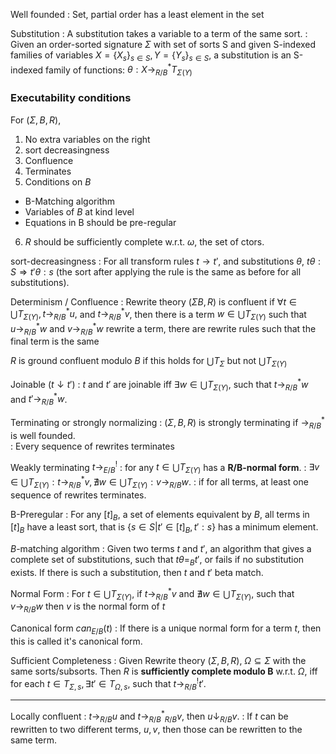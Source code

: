 Well founded
: Set, partial order has a least element in the set

Substitution
: A substitution takes a variable to a term of the same sort.
: Given an order-sorted signature $\Sigma$ with set of sorts S and given
  S-indexed families of variables $X = \{X_s\}_{s\in S}, Y = \{Y_s\}_{s\in S}$,
  a substitution is an S-indexed family of functions: $\theta : X
  {\to_{R/B}^{*}}
  T_{\Sigma(Y)}$


### Executability conditions

For $(\Sigma, B, R)$,

1. No extra variables on the right
2. sort decreasingness
3. Confluence
4. Terminates
5. Conditions on $B$
  - B-Matching algorithm
  - Variables of $B$ at kind level
  - Equations in B should be pre-regular
6. $R$ should be sufficiently complete w.r.t. $\omega$, the set of ctors.

sort-decreasingness
: For all transform rules $t\to t'$, and substitutions $\theta$, $t\theta : S
  \Rightarrow t'\theta : s$ (the sort after applying the rule is the same as
  before for all substitutions).

Determinism / Confluence
: Rewrite theory $(\Sigma B, R)$ is confluent if $\forall t \in \bigcup
  T_{\Sigma(Y)}, t {\to_{R/B}^{*}} u,$ and $t {\to_{R/B}^{*}} v$, then there is a term $w \in \bigcup
  T_{\Sigma(Y)}$ such that $u {\to_{R/B}^{*}} w$ and $v {\to_{R/B}^{*}} w$
  rewrite a term, there are rewrite rules such that the final term is the same

  $R$ is ground confluent modulo $B$ if this holds for $\bigcup T_{\Sigma}$
  but not $\bigcup T_{\Sigma(Y)}$

Joinable ($t \downarrow t'$)
: $t$ and $t'$ are joinable iff $\exists w \in \bigcup T_{\Sigma(Y)}$, such that $t {\to_{R/B}^{*}} w$ and $t' {\to_{R/B}^{*}} w$.

Terminating or strongly normalizing
: $(\Sigma, B, R)$ is strongly terminating if ${\to_{R/B}^{*}}$ is well founded.  
: Every sequence of rewrites terminates


Weakly terminating $t\to^!_{E/B}$
: for any $t \in \bigcup T_{\Sigma(Y)}$ has a **R/B-normal form**.
: $\exists v \in \bigcup T_{\Sigma(Y)} : t {\to_{R/B}^{*}} v, \nexists w \in
\bigcup T_{\Sigma(Y)} : v {\to_{R/B}} w$.
: if for all terms, at least one sequence of rewrites terminates.

B-Preregular
: For any $[t]_B$, a set of elements equivalent by $B$, all terms in $[t]_B$
  have a least sort, that is $\{s \in S | t' \in [t]_B, t' : s \}$ has a minimum
  element.

$B$-matching algorithm
: Given two terms $t$ and $t'$, an algorithm that gives a complete set of
  substitutions, such that $t\theta =_B t'$, or fails if no substitution exists.
  If there is such a substitution, then $t$ and $t'$ beta match.

Normal Form
: For $t \in \bigcup T_{\Sigma(Y)}$, if $t {\to_{R/B}^{*}} v$ and $\nexists w
\in \bigcup T_{\Sigma(Y)}$, such that $v {\to_{R/B}} w$ then $v$ is the normal
form of $t$

Canonical form $can_{E/B}(t)$
: If there is  a unique normal form for a term $t$, then this is called it's
canonical form.

Sufficient Completeness
: Given Rewrite theory $(\Sigma, B, R)$, $\Omega \subseteq \Sigma$ with the same
sorts/subsorts. Then $R$ is **sufficiently complete modulo B** w.r.t. 
$\Omega$, iff for each $t \in T_{\Sigma,s}, \exists t' \in T_{\Omega,s}$,
such that $t {\to_{R/B}^{!}} t'$.



---

Locally confluent
: $t \to_{R/B} u$ and $t {\to_{R/B}^{*}}_{R/B} v$, then $u \downarrow_{R/B} v$.
: If $t$ can be rewritten to two different terms, $u, v$, then those can be
  rewritten to the same term.

